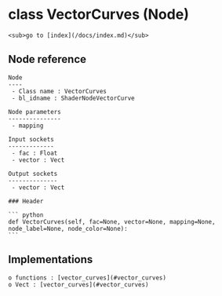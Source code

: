 # class VectorCurves (Node)

    <sub>go to [index](/docs/index.md)</sub>
    
## Node reference

    Node
    ----
     - Class name : VectorCurves
     - bl_idname : ShaderNodeVectorCurve
    
    Node parameters
    ---------------
     - mapping
    
    Input sockets
    -------------
     - fac : Float
     - vector : Vect
    
    Output sockets
    --------------
     - vector : Vect
    
    ### Header

    ``` python
    def VectorCurves(self, fac=None, vector=None, mapping=None, node_label=None, node_color=None):
    ```
    
## Implementations

    o functions : [vector_curves](#vector_curves)
    o Vect : [vector_curves](#vector_curves) 
    
    